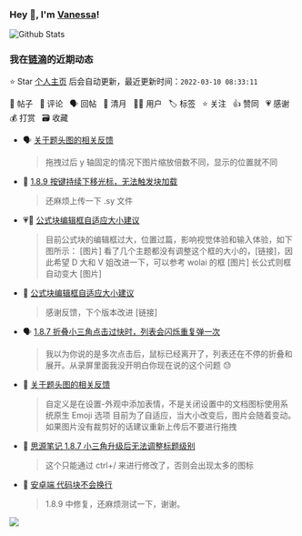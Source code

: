### Hey 👋, I'm [Vanessa](http://vanessa.b3log.org/)!

![Github Stats](https://github-readme-stats.vercel.app/api?username=Vanessa219&show_icons=true)

<!--events start -->

### 我在[链滴](https://ld246.com)的近期动态

⭐️ Star [个人主页](https://github.com/Vanessa219/Vanessa219) 后会自动更新，最近更新时间：`2022-03-10 08:33:11`

📝 帖子 &nbsp; 💬 评论 &nbsp; 🗣 回帖 &nbsp; 🌙 清月 &nbsp; 👨‍💻 用户 &nbsp; 🏷️ 标签 &nbsp; ⭐️ 关注 &nbsp; 👍 赞同 &nbsp; 💗 感谢 &nbsp; 💰 打赏 &nbsp; 🗃 收藏

* 🗣 [关于题头图的相关反馈](https://ld246.com/article/1646786829951/comment/1646798758141#comments)

  > 拖拽过后 y 轴固定的情况下图片缩放倍数不同，显示的位置就不同
* 💬 [1.8.9 按键持续下移光标，无法触发块加载](https://ld246.com/article/1646807591401/comment/1646820744804#comments)

  > 还麻烦上传一下 .sy 文件
* 💗📝 [公式块编辑框自适应大小建议](https://ld246.com/article/1646789631336)

  > 目前公式块的编辑框过大，位置过篇，影响视觉体验和输入体验，如下图所示： [图片] 看了几个主题都没有调整这个框的大小的，[链接]，因此希望 D 大和 V 姐改进一下，可以参考 wolai 的框 [图片] 长公式则框自动变大 [图片]
* 💬 [公式块编辑框自适应大小建议](https://ld246.com/article/1646789631336/comment/1646793417910#comments)

  > 感谢反馈，下个版本改进 [链接]
* 🗣 [1.8.7 折叠小三角点击过快时，列表会闪烁重复弹一次](https://ld246.com/article/1646494616831/comment/1646725348476#comments)

  > 我以为你说的是多次点击后，鼠标已经离开了，列表还在不停的折叠和展开。从录屏里面我没开明白你现在说的这个问题 😓
* 💬 [关于题头图的相关反馈](https://ld246.com/article/1646786829951/comment/1646790292832#comments)

  > 自定义是在设置-外观中添加表情，不是关闭设置中的文档图标使用系统原生 Emoji 选项 目前为了自适应，当大小改变后，图片会随着变动。如果图片没有裁剪好的话建议重新上传后不要进行拖拽
* 💬 [思源笔记 1.8.7 小三角升级后无法调整标题级别](https://ld246.com/article/1646559811333/comment/1646752642778#comments)

  > 这个只能通过 ctrl+/ 来进行修改了，否则会出现太多的图标
* 💬 [安卓端 代码块不会换行](https://ld246.com/article/1637833297226/comment/1646750882276#comments)

  > 1.8.9 中修复，还麻烦测试一下，谢谢。


<!--events end -->

<a title="Hits" target="_blank" href="https://github.com/Vanessa219/Vanessa219"><img src="https://hits.b3log.org/Vanessa219/Vanessa219.svg"></a>
